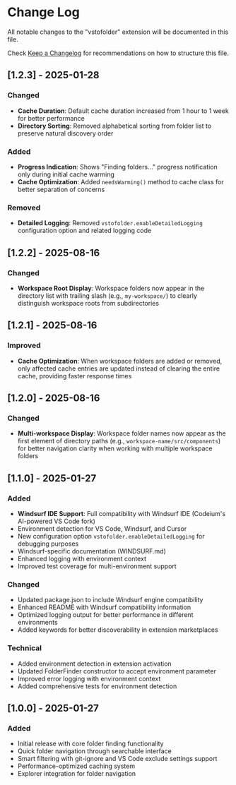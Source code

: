 # Change Log

All notable changes to the "vstofolder" extension will be documented in this file.

Check [Keep a Changelog](http://keepachangelog.com/) for recommendations on how to structure this file.

## [1.2.3] - 2025-01-28

### Changed
- **Cache Duration**: Default cache duration increased from 1 hour to 1 week for better performance
- **Directory Sorting**: Removed alphabetical sorting from folder list to preserve natural discovery order

### Added
- **Progress Indication**: Shows "Finding folders..." progress notification only during initial cache warming
- **Cache Optimization**: Added `needsWarming()` method to cache class for better separation of concerns

### Removed
- **Detailed Logging**: Removed `vstofolder.enableDetailedLogging` configuration option and related logging code

## [1.2.2] - 2025-08-16

### Changed
- **Workspace Root Display**: Workspace folders now appear in the directory list with trailing slash (e.g., `my-workspace/`) to clearly distinguish workspace roots from subdirectories

## [1.2.1] - 2025-08-16

### Improved
- **Cache Optimization**: When workspace folders are added or removed, only affected cache entries are updated instead of clearing the entire cache, providing faster response times

## [1.2.0] - 2025-08-16

### Changed
- **Multi-workspace Display**: Workspace folder names now appear as the first element of directory paths (e.g., `workspace-name/src/components`) for better navigation clarity when working with multiple workspace folders

## [1.1.0] - 2025-01-27

### Added
- **Windsurf IDE Support**: Full compatibility with Windsurf IDE (Codeium's AI-powered VS Code fork)
- Environment detection for VS Code, Windsurf, and Cursor
- New configuration option `vstofolder.enableDetailedLogging` for debugging purposes
- Windsurf-specific documentation (WINDSURF.md)
- Enhanced logging with environment context
- Improved test coverage for multi-environment support

### Changed
- Updated package.json to include Windsurf engine compatibility
- Enhanced README with Windsurf compatibility information
- Optimized logging output for better performance in different environments
- Added keywords for better discoverability in extension marketplaces

### Technical
- Added environment detection in extension activation
- Updated FolderFinder constructor to accept environment parameter
- Improved error logging with environment context
- Added comprehensive tests for environment detection

## [1.0.0] - 2025-01-27

### Added
- Initial release with core folder finding functionality
- Quick folder navigation through searchable interface
- Smart filtering with git-ignore and VS Code exclude settings support
- Performance-optimized caching system
- Explorer integration for folder navigation